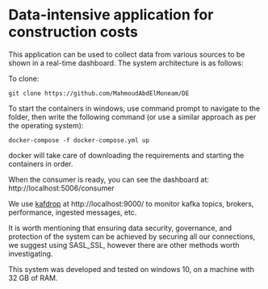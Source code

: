 # Data-intensive application for construction costs
This application can be used to collect data from various sources to be shown in a real-time dashboard.
The system architecture is as follows:


To clone:
```
git clone https://github.com/MahmoudAbdElMoneam/DE
```

To start the containers in windows, use command prompt to navigate to the folder, then write the following command (or use a similar approach as per the operating system):
```
docker-compose -f docker-compose.yml up
```

docker will take care of downloading the requirements and starting the containers in order.

When the consumer is ready, you can see the dashboard at:
http://localhost:5006/consumer

We use [kafdrop](https://github.com/obsidiandynamics/kafdrop)  at http://localhost:9000/  to monitor kafka topics, brokers, performance, ingested messages, etc.

It is worth mentioning that ensuring data security, governance, and protection of the system can be achieved by securing all our connections, we suggest using SASL_SSL, however there are other methods worth investigating.

This system was developed and tested on windows 10, on a machine with 32 GB of RAM.
